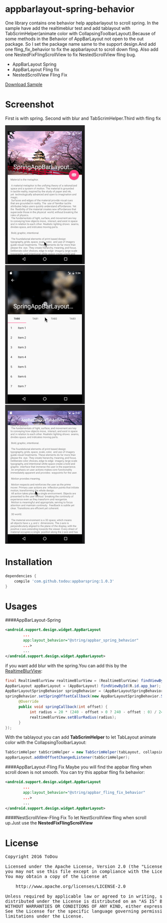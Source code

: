 # appbarlayout-spring-behavior
One library contains one behavior help appbarlayout to scroll spring. In the sample have add the realtimeblur test and add tablayout with TabScrimHelper(animate color with CollapsingToolbarLayout).Because of some methods in the Behavior of AppBarLayout not open to the out package. So I set the package name same to the support design.And add one fling_fix_behavior to fix the appbarlayout to scroll down fling. Also add one NestedFixFlingScrollView to fix NestedScrollView fling bug.

   * AppBarLayout Spring
   * AppBarLayout Fling fix
   * NestedScrollView Fling Fix

[Download Sample](https://github.com/ToDou/appbarlayout-spring-behavior/releases)

Screenshot
====
First is with spring. Second with blur and TabScrimHelper.Third with fling fix  

![](/screenshot/appbar_spring.gif) ![](/screenshot/appbar_spring_blur_tab.gif) ![](/screenshot/appbar_scrollview_fling_fix.gif)

Installation
====
```groovy
dependencies {
    compile 'com.github.todou:appbarspring:1.0.3'
}
```
Usages
====
####AppBarLayout-Spring
```xml
<android.support.design.widget.AppBarLayout
        ...
        app:layout_behavior="@string/appbar_spring_behavior"
        ...>
        ...
</android.support.design.widget.AppBarLayout>
```
if you want add blur with the spring.You can add this by the [RealtimeBlurView](https://github.com/mmin18/RealtimeBlurView):
```java
final RealtimeBlurView realtimeBlurView = (RealtimeBlurView) findViewById(R.id.real_time_blur_view);
AppBarLayout appBarLayout = (AppBarLayout) findViewById(R.id.app_bar);
AppBarLayoutSpringBehavior springBehavior = (AppBarLayoutSpringBehavior) ((CoordinatorLayout.LayoutParams) appBarLayout.getLayoutParams()).getBehavior();
springBehavior.setSpringOffsetCallback(new AppBarLayoutSpringBehavior.SpringOffsetCallback() {
      @Override
      public void springCallback(int offset) {
           int radius = 20 * (240 - offset > 0 ? 240 - offset : 0) / 240;
           realtimeBlurView.setBlurRadius(radius);
      }
});
```
With the tablayout you can add **TabScrimHelper** to let TabLayout animate color with the CollapsingToolbarLayout:
```java
TabScrimHelper tabScrimHelper = new TabScrimHelper(tabLayout, collapsingToolbarLayout);
appBarLayout.addOnOffsetChangedListener(tabScrimHelper);
```
####AppBarLayout-Fling Fix
Maybe you will find the appbar fling when scroll down is not smooth. You can try this appbar fling fix behavior:
```xml
<android.support.design.widget.AppBarLayout
        ...
        app:layout_behavior="@string/appbar_fling_fix_behavior"
        ...>
        ...
</android.support.design.widget.AppBarLayout>
```
####NestScrollView-Fling Fix
To let NestScrollView fling when scroll up.Just use the **NestedFixFlingScrollView**

License
====
<pre>
Copyright 2016 ToDou

Licensed under the Apache License, Version 2.0 (the "License");
you may not use this file except in compliance with the License.
You may obtain a copy of the License at

    http://www.apache.org/licenses/LICENSE-2.0

Unless required by applicable law or agreed to in writing, software
distributed under the License is distributed on an "AS IS" BASIS,
WITHOUT WARRANTIES OR CONDITIONS OF ANY KIND, either express or implied.
See the License for the specific language governing permissions and
limitations under the License.
</pre>
